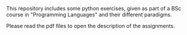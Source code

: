 This repository includes some python exercises, given as part of a BSc course in "Programming Languages" and their different paradigms.

Please read the pdf files to open the description of the assignments.
